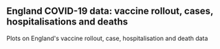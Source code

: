 ## England COVID-19 data: vaccine rollout, cases, hospitalisations and deaths

Plots on England's vaccine rollout, case, hospitalisation and death data

